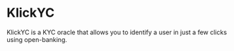 # KlickYC
KlickYC is a KYC oracle that allows you to identify a user in just a few clicks using open-banking.
